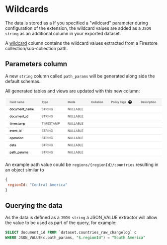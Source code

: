 # Wildcards

The data is stored as a If you specified a "wildcard" parameter during configuration of the extension, the wildcard values are added as a `JSON string` as an additional column in your exported dataset.

A [wildcard](https://firebase.google.com/docs/functions/firestore-events#wildcards-parameters) column contains the wildcard values extracted from a Firestore collection/sub-collection path.  

## Parameters column

A new `string` column called `path_params` will be generated along side the default schemas.

All generated tables and views are updated with this new column:

![example](/docs/firestore-bigquery-export/media/wildcards.png)

An example path value could be `regions/{regionId}/countries` resulting in an object similar to

```jsx
{
 regionId: "Central America"
}
```

## Querying the data

As the data is defined as a `JSON string` a JSON_VALUE extractor will allow the value to be used as part of the query, for example:

```sql
SELECT document_id FROM `dataset.countries_raw_changelog` c
WHERE JSON_VALUE(c.path_params, "$.regionId") = "South America"
```
